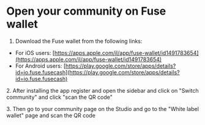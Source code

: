 # Open your community on Fuse wallet

1. Download the Fuse wallet from the following links:

* For iOS users: [https://apps.apple.com/il/app/fuse-wallet/id1491783654](https://apps.apple.com/il/app/fuse-wallet/id1491783654)
* For Android users: [https://play.google.com/store/apps/details?id=io.fuse.fusecash](https://play.google.com/store/apps/details?id=io.fuse.fusecash)

&#x20;  2\. After installing the app register and open the sidebar and click on "Switch community" and click "scan the QR code"

&#x20;  3\. Then go to your community page on the Studio and go to the "White label wallet" page and scan the QR code
